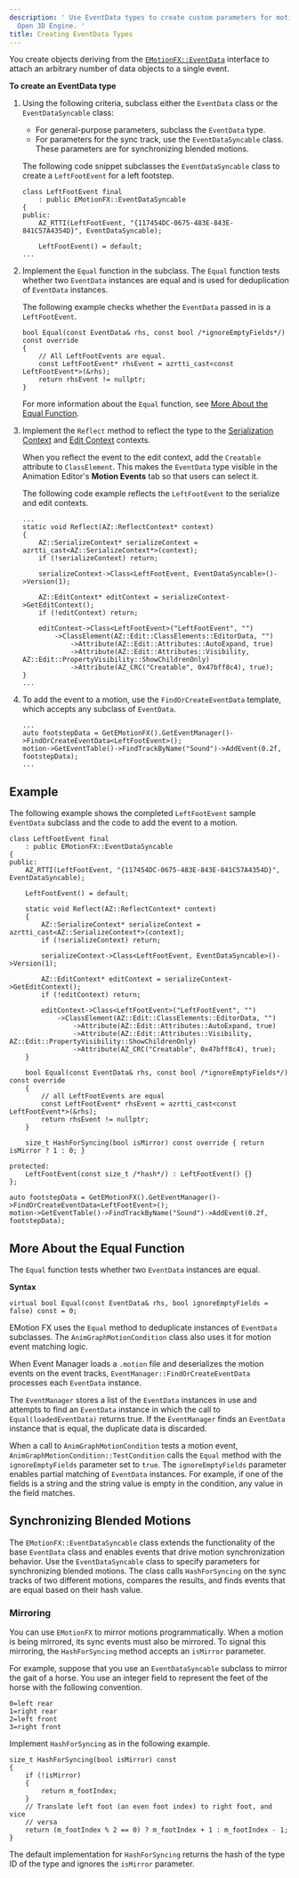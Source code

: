```yaml
---
description: ' Use EventData types to create custom parameters for motion events in
  Open 3D Engine. '
title: Creating EventData Types
---
```


You create objects deriving from the [`EMotionFX::EventData`](/docs/api/gems/emotionfx/) interface to attach an arbitrary number of data objects to a single event.

**To create an EventData type**

1. Using the following criteria, subclass either the `EventData` class or the `EventDataSyncable` class:
   + For general-purpose parameters, subclass the `EventData` type.
   + For parameters for the sync track, use the `EventDataSyncable` class. These parameters are for synchronizing blended motions.

   The following code snippet subclasses the `EventDataSyncable` class to create a `LeftFootEvent` for a left footstep.

   ```
   class LeftFootEvent final
       : public EMotionFX::EventDataSyncable
   {
   public:
       AZ_RTTI(LeftFootEvent, "{117454DC-0675-483E-843E-841C57A4354D}", EventDataSyncable);

       LeftFootEvent() = default;
   ...
   ```

1. Implement the `Equal` function in the subclass. The `Equal` function tests whether two `EventData` instances are equal and is used for deduplication of `EventData` instances.

   The following example checks whether the `EventData` passed in is a `LeftFootEvent`.

   ```
   bool Equal(const EventData& rhs, const bool /*ignoreEmptyFields*/) const override
   {
       // All LeftFootEvents are equal.
       const LeftFootEvent* rhsEvent = azrtti_cast<const LeftFootEvent*>(&rhs);
       return rhsEvent != nullptr;
   }
   ```

   For more information about the `Equal` function, see [More About the Equal Function](#char-animation-editor-custom-events-parameters-the-equal-function).

1. Implement the `Reflect` method to reflect the type to the [Serialization Context](/docs/user-guide/engine/serialization/entity-system-reflection-serialization-context.md) and [Edit Context](/docs/user-guide/components/development/edit-context/) contexts.

   When you reflect the event to the edit context, add the `Creatable` attribute to `ClassElement`. This makes the `EventData` type visible in the Animation Editor's **Motion Events** tab so that users can select it.

   The following code example reflects the `LeftFootEvent` to the serialize and edit contexts.

   ```
   ...
   static void Reflect(AZ::ReflectContext* context)
   {
       AZ::SerializeContext* serializeContext = azrtti_cast<AZ::SerializeContext*>(context);
       if (!serializeContext) return;

       serializeContext->Class<LeftFootEvent, EventDataSyncable>()->Version(1);

       AZ::EditContext* editContext = serializeContext->GetEditContext();
       if (!editContext) return;

       editContext->Class<LeftFootEvent>("LeftFootEvent", "")
           ->ClassElement(AZ::Edit::ClassElements::EditorData, "")
               ->Attribute(AZ::Edit::Attributes::AutoExpand, true)
               ->Attribute(AZ::Edit::Attributes::Visibility, AZ::Edit::PropertyVisibility::ShowChildrenOnly)
               ->Attribute(AZ_CRC("Creatable", 0x47bff8c4), true);
   }
   ...
   ```

1. To add the event to a motion, use the `FindOrCreateEventData` template, which accepts any subclass of `EventData`.

   ```
   ...
   auto footstepData = GetEMotionFX().GetEventManager()->FindOrCreateEventData<LeftFootEvent>();
   motion->GetEventTable()->FindTrackByName("Sound")->AddEvent(0.2f, footstepData);
   ...
   ```

## Example 

The following example shows the completed `LeftFootEvent` sample `EventData` subclass and the code to add the event to a motion.

```
class LeftFootEvent final
    : public EMotionFX::EventDataSyncable
{
public:
    AZ_RTTI(LeftFootEvent, "{117454DC-0675-483E-843E-841C57A4354D}", EventDataSyncable);

    LeftFootEvent() = default;

    static void Reflect(AZ::ReflectContext* context)
    {
        AZ::SerializeContext* serializeContext = azrtti_cast<AZ::SerializeContext*>(context);
        if (!serializeContext) return;

        serializeContext->Class<LeftFootEvent, EventDataSyncable>()->Version(1);

        AZ::EditContext* editContext = serializeContext->GetEditContext();
        if (!editContext) return;

        editContext->Class<LeftFootEvent>("LeftFootEvent", "")
            ->ClassElement(AZ::Edit::ClassElements::EditorData, "")
                ->Attribute(AZ::Edit::Attributes::AutoExpand, true)
                ->Attribute(AZ::Edit::Attributes::Visibility, AZ::Edit::PropertyVisibility::ShowChildrenOnly)
                ->Attribute(AZ_CRC("Creatable", 0x47bff8c4), true);
    }

    bool Equal(const EventData& rhs, const bool /*ignoreEmptyFields*/) const override
    {
        // all LeftFootEvents are equal
        const LeftFootEvent* rhsEvent = azrtti_cast<const LeftFootEvent*>(&rhs);
        return rhsEvent != nullptr;
    }

    size_t HashForSyncing(bool isMirror) const override { return isMirror ? 1 : 0; }

protected:
    LeftFootEvent(const size_t /*hash*/) : LeftFootEvent() {}
};

auto footstepData = GetEMotionFX().GetEventManager()->FindOrCreateEventData<LeftFootEvent>();
motion->GetEventTable()->FindTrackByName("Sound")->AddEvent(0.2f, footstepData);
```

## More About the Equal Function 

The `Equal` function tests whether two `EventData` instances are equal.

**Syntax**

```
virtual bool Equal(const EventData& rhs, bool ignoreEmptyFields = false) const = 0;
```

EMotion FX uses the `Equal` method to deduplicate instances of `EventData` subclasses. The `AnimGraphMotionCondition` class also uses it for motion event matching logic.

When Event Manager loads a `.motion` file and deserializes the motion events on the event tracks, `EventManager::FindOrCreateEventData` processes each `EventData` instance.

The `EventManager` stores a list of the `EventData` instances in use and attempts to find an `EventData` instance in which the call to `Equal(loadedEventData)` returns true. If the `EventManager` finds an `EventData` instance that is equal, the duplicate data is discarded.

When a call to `AnimGraphMotionCondition` tests a motion event, `AnimGraphMotionCondition::TestCondition` calls the `Equal` method with the `ignoreEmptyFields` parameter set to `true`. The `ignoreEmptyFields` parameter enables partial matching of `EventData` instances. For example, if one of the fields is a string and the string value is empty in the condition, any value in the field matches.

## Synchronizing Blended Motions

The `EMotionFX::EventDataSyncable` class extends the functionality of the base `EventData` class and enables events that drive motion synchronization behavior. Use the `EventDataSyncable` class to specify parameters for synchronizing blended motions. The class calls `HashForSyncing` on the sync tracks of two different motions, compares the results, and finds events that are equal based on their hash value.

### Mirroring

You can use `EMotionFX` to mirror motions programmatically. When a motion is being mirrored, its sync events must also be mirrored. To signal this mirroring, the `HashForSyncing` method accepts an `isMirror` parameter.

For example, suppose that you use an `EventDataSyncable` subclass to mirror the gait of a horse. You use an integer field to represent the feet of the horse with the following convention.

```
0=left rear
1=right rear
2=left front
3=right front
```

Implement `HashForSyncing` as in the following example.

```
size_t HashForSyncing(bool isMirror) const
{
    if (!isMirror)
    {
        return m_footIndex;
    }
    // Translate left foot (an even foot index) to right foot, and vice
    // versa
    return (m_footIndex % 2 == 0) ? m_footIndex + 1 : m_footIndex - 1;
}
```

The default implementation for `HashForSyncing` returns the hash of the type ID of the type and ignores the `isMirror` parameter.
